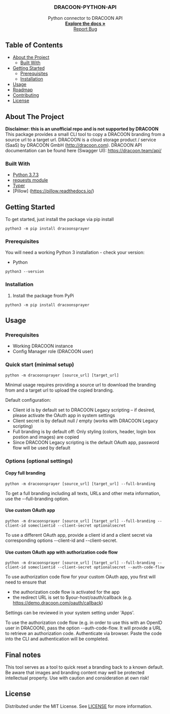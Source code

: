 
  <h3 align="center">DRACOON-PYTHON-API</h3>

  <p align="center">
    Python connector to DRACOON API
    <br />
    <a href="https://github.com/unbekanntes-pferd/DRACOON-PYTHON-API"><strong>Explore the docs »</strong></a>
    <br />
    <a href="https://github.com/unbekanntes-pferd/DRACOON-PYTHON-API/issues">Report Bug</a>
  </p>
</p>

<!-- TABLE OF CONTENTS -->
## Table of Contents

* [About the Project](#about-the-project)
  * [Built With](#built-with)
* [Getting Started](#getting-started)
  * [Prerequisites](#prerequisites)
  * [Installation](#installation)
* [Usage](#usage)
* [Roadmap](#roadmap)
* [Contributing](#contributing)
* [License](#license)



<!-- ABOUT THE PROJECT -->
## About The Project
__Disclaimer: this is an unofficial repo and is not supported by DRACOON__<br>
This package provides a small CLI tool to copy a DRACOON branding from a source url to a target url. 
DRACOON is a cloud storage product / service (SaaS) by DRACOON GmbH (http://dracoon.com). 
DRACOON API documentation can be found here (Swagger UI):
https://dracoon.team/api/


### Built With

* [Python 3.7.3](https://www.python.org/)
* [requests module](https://requests.readthedocs.io/en/master/)
* [Typer](https://typer.tiangolo.com/)
* [Pillow] (https://pillow.readthedocs.io/)

<!-- GETTING STARTED -->
## Getting Started

To get started, just install the package via pip install
```
python3 -m pip install dracoonsprayer
```

### Prerequisites

You will need a working Python 3 installation - check your version:
* Python
```
python3 --version
```

### Installation

1. Install the package from PyPi
```
python3 -m pip install dracoonsprayer
```

<!-- USAGE EXAMPLES -->
## Usage

### Prerequisites

* Working DRACOON instance
* Config Manager role (DRACOON user)

### Quick start (minimal setup)
```
python -m dracoonsprayer [source_url] [target_url]
```
Minimal usage requires providing a source url to download the branding from and a target url to 
upload the copied branding.

Default configuration:
* Client id is by default set to DRACOON Legacy scripting – if desired, please activate the OAuth app in system settings
* Client secret is by default null / empty (works with DRACOON Legacy scripting)
* Full branding is by default off: Only styling (colors, header, login box postion and images) are copied
* Since DRACOON Legacy scripting is the default OAuth app, password flow will be used by default

### Options (optional settings)

#### Copy full branding
```
python -m dracoonsprayer [source_url] [target_url] --full-branding
```
To get a full branding including all texts, URLs and other meta information, use the --full-branding option.

#### Use custom OAuth app
```
python -m dracoonsprayer [source_url] [target_url] --full-branding --client-id someclientid --client-secret optionalsecret
```
To use a different OAuth app, provide a client id and a client secret via corresponding options --client-id and --client-secret.

#### Use custom OAuth app with authorization code flow
```
python -m dracoonsprayer [source_url] [target_url] --full-branding --client-id someclientid --client-secret optionalsecret --auth-code-flow
```
To use authorization code flow for your custom OAuth app, you first will need to ensure that
* the authorization code flow is activated for the app
* the redirect URL is set to $your-host/oauth/callback (e.g. https://demo.dracoon.com/oauth/callback)

Settings can be reviewed in your system setting under 'Apps'.

To use the authorization code flow (e.g. in order to use this with an OpenID user in DRACOON), pass the option --auth-code-flow.
It will provide a URL to retrieve an authorization code.
Authenticate via browser.
Paste the code into the CLI and authentication will be completed.

## Final notes
This tool serves as a tool to quick reset a branding back to a known default. 
Be aware that images and branding content may well be protected intellectual property.
Use with caution and consideration at own risk!


<!-- LICENSE -->
## License

Distributed under the MIT License. See [LICENSE](/LICENSE) for more information.
